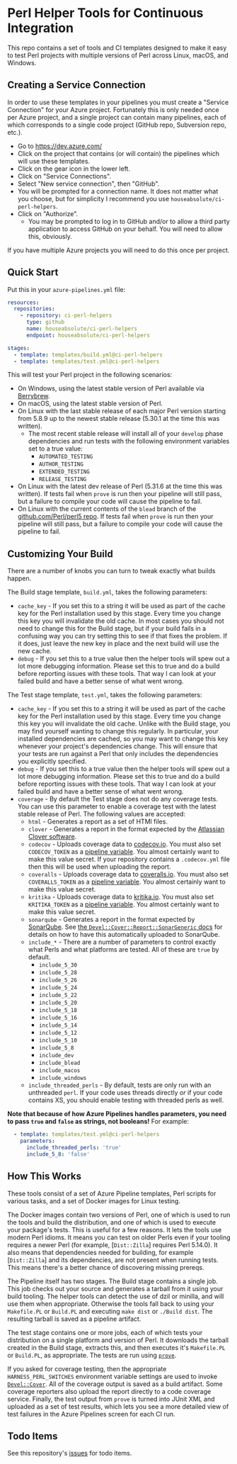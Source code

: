 # Perl Helper Tools for Continuous Integration

This repo contains a set of tools and CI templates designed to make it easy to
test Perl projects with multiple versions of Perl across Linux, macOS, and
Windows.

## Creating a Service Connection

In order to use these templates in your pipelines you must create a "Service
Connection" for your Azure project. Fortunately this is only needed once per
Azure project, and a single project can contain many pipelines, each of which
corresponds to a single code project (GitHub repo, Subversion repo, etc.).

* Go to https://dev.azure.com/
* Click on the project that contains (or will contain) the pipelines which will use these templates.
* Click on the gear icon in the lower left.
* Click on "Service Connections".
* Select "New service connection", then "GitHub".
* You will be prompted for a connection name. It does not matter what you
  choose, but for simplicity I recommend you use
  `houseabsolute/ci-perl-helpers`.
* Click on "Authorize".
  * You may be prompted to log in to GitHub and/or to allow a third party
    application to access GitHub on your behalf. You will need to allow this,
    obviously.

If you have multiple Azure projects you will need to do this once per project.

## Quick Start

Put this in your `azure-pipelines.yml` file:

```yaml
resources:
  repositories:
    - repository: ci-perl-helpers
      type: github
      name: houseabsolute/ci-perl-helpers
      endpoint: houseabsolute/ci-perl-helpers

stages:
  - template: templates/build.yml@ci-perl-helpers
  - template: templates/test.yml@ci-perl-helpers
```

This will test your Perl project in the following scenarios:

* On Windows, using the latest stable version of Perl available via
  [Berrybrew](https://github.com/stevieb9/berrybrew).
* On macOS, using the latest stable version of Perl.
* On Linux with the last stable release of each major Perl version starting
  from 5.8.9 up to the newest stable release (5.30.1 at the time this was
  written).
  * The most recent stable release will install all of your `develop` phase
    dependencies and run tests with the following environment variables set to
    a true value:
      * `AUTOMATED_TESTING`
      * `AUTHOR_TESTING`
      * `EXTENDED_TESTING`
      * `RELEASE_TESTING`
* On Linux with the latest dev release of Perl (5.31.6 at the time this was
  written). If tests fail when `prove` is run then your pipeline will still
  pass, but a failure to compile your code will cause the pipeline to fail.
* On Linux with the current contents of the `blead` branch of the
  [github.com/Perl/perl5 repo](https://github.com/Perl/perl5). If tests fail
  when `prove` is run then your pipeline will still pass, but a failure to
  compile your code will cause the pipeline to fail.

## Customizing Your Build

There are a number of knobs you can turn to tweak exactly what builds happen.

The Build stage template, `build.yml`, takes the following parameters:

* `cache_key` - If you set this to a string it will be used as part of the
  cache key for the Perl installation used by this stage. Every time you
  change this key you will invalidate the old cache. In most cases you should
  not need to change this for the Build stage, but if your build fails in a
  confusing way you can try setting this to see if that fixes the problem. If
  it does, just leave the new key in place and the next build will use the new
  cache.
* `debug` - If you set this to a true value then the helper tools will spew
  out a lot more debugging information. Please set this to true and do a build
  before reporting issues with these tools. That way I can look at your failed
  build and have a better sense of what went wrong.

The Test stage template, `test.yml`, takes the following parameters:

* `cache_key` - If you set this to a string it will be used as part of the
  cache key for the Perl installation used by this stage. Every time you
  change this key you will invalidate the old cache. Unlike with the Build
  stage, you may find yourself wanting to change this regularly. In
  particular, your installed dependencies are cached, so you may want to
  change this key whenever your project's dependencies change. This will
  ensure that your tests are run against a Perl that only includes the
  dependencies you explicitly specified.
* `debug` - If you set this to a true value then the helper tools will spew
  out a lot more debugging information. Please set this to true and do a build
  before reporting issues with these tools. That way I can look at your failed
  build and have a better sense of what went wrong.
* `coverage` - By default the Test stage does not do any coverage tests. You
  can use this parameter to enable a coverage test with the latest stable
  release of Perl. The following values are accepted:
  * `html` - Generates a report as a set of HTMl files.
  * `clover` - Generates a report in the format expected by the [Atlassian
    Clover software](https://www.atlassian.com/software/clover).
  * `codecov` - Uploads coverage data to
    [codecov.io](https://codecov.io/). You must also set `CODECOV_TOKEN` as a
    [pipeline
    variable](https://docs.microsoft.com/en-us/azure/devops/pipelines/process/variables). You
    almost certainly want to make this value secret. If your repository
    contains a `.codecov.yml` file then this will be used when uploading the
    report.
  * `coveralls` - Uploads coverage data to
    [coveralls.io](https://coveralls.io/). You must also set `COVERALLS_TOKEN` as a
    [pipeline
    variable](https://docs.microsoft.com/en-us/azure/devops/pipelines/process/variables). You
    almost certainly want to make this value secret.
  * `kritika` - Uploads coverage data to
    [kritika.io](https://kritika.io/). You must also set `KRITIKA_TOKEN` as a
    [pipeline
    variable](https://docs.microsoft.com/en-us/azure/devops/pipelines/process/variables). You
    almost certainly want to make this value secret.
  * `sonarqube` - Generates a report in the format expected by
    [SonarQube](https://www.sonarqube.org/). See [the
    `Devel::Cover::Report::SonarGeneric`
    docs](https://metacpan.org/pod/Devel::Cover::Report::SonarGeneric) for
    details on how to have this automatically uploaded to SonarQube.
  * `include_*` - There are a number of parameters to control exactly what
    Perls and what platforms are tested. All of these are `true` by default.
    * `include_5_30`
    * `include_5_28`
    * `include_5_26`
    * `include_5_24`
    * `include_5_22`
    * `include_5_20`
    * `include_5_18`
    * `include_5_16`
    * `include_5_14`
    * `include_5_12`
    * `include_5_10`
    * `include_5_8`
    * `include_dev`
    * `include_blead`
    * `include_macos`
    * `include_windows`
  * `include_threaded_perls` - By default, tests are only run with an
    unthreaded `perl`. If your code uses threads directly _or_ if your code
    contains XS, you should enable testing with threaded perls as well.

**Note that because of how Azure Pipelines handles parameters, you need to
pass `true` and `false` as strings, not booleans!** For example:

```yaml
  - template: templates/test.yml@ci-perl-helpers
    parameters:
      include_threaded_perls: 'true'
      include_5_8: 'false'
```

## How This Works

These tools consist of a set of Azure Pipeline templates, Perl scripts for
various tasks, and a set of Docker images for Linux testing.

The Docker images contain two versions of Perl, one of which is used to run
the tools and build the distribution, and one of which is used to execute your
package's tests. This is useful for a few reasons. It lets the tools use
modern Perl idioms. It means you can test on older Perls even if your tooling
requires a newer Perl (for example, [`Dist::Zilla`] requires Perl 5.14.0). It
also means that dependencies needed for building, for example [`Dist::Zilla`]
and its dependencies, are not present when running tests. This means there's a
better chance of discovering missing prereqs.

The Pipeline itself has two stages. The Build stage contains a single
job. This job checks out your source and generates a tarball from it using
your build tooling. The helper tools can detect the use of dzil or minilla,
and will use them when appropriate. Otherwise the tools fall back to using
your `Makefile.PL` or `Build.PL` and executing `make dist` or `./Build
dist`. The resulting tarball is saved as a pipeline artifact.

The test stage contains one or more jobs, each of which tests your
distribution on a single platform and version of Perl. It downloads the
tarball created in the Build stage, extracts this, and then executes it's
`Makefile.PL` or `Build.PL`, as appropriate. The tests are run using
[`prove`](https://metacpan.org/pod/distribution/Test-Harness/bin/prove).

If you asked for coverage testing, then the appropriate
`HARNESS_PERL_SWITCHES` environment variable settings are used to invoke
[`Devel::Cover`](https://metacpan.org/pod/Devel::Cover). All of the coverage
output is saved as a build artifact. Some coverage reporters also upload the
report directly to a code coverage service. Finally, the test output from
`prove` is turned into JUnit XML and uploaded as a set of test results, which
lets you see a more detailed view of test failures in the Azure Pipelines
screen for each CI run.

## Todo Items

See this repository's
[issues](https://github.com/houseabsolute/ci-perl-helpers/issues) for todo
items.

